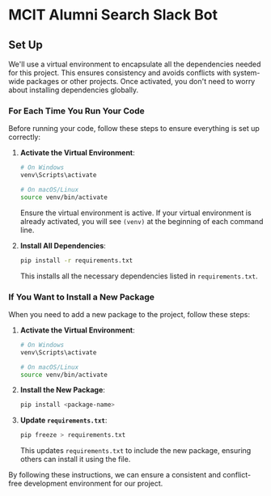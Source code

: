# MCIT Alumni Search Slack Bot

## Set Up

We'll use a virtual environment to encapsulate all the dependencies needed for this project. This ensures consistency and avoids conflicts with system-wide packages or other projects. Once activated, you don't need to worry about installing dependencies globally.

### For Each Time You Run Your Code

Before running your code, follow these steps to ensure everything is set up correctly:

1. **Activate the Virtual Environment**:
    ```bash
    # On Windows
    venv\Scripts\activate

    # On macOS/Linux
    source venv/bin/activate
    ```

    Ensure the virtual environment is active. If your virtual environment is already activated, you will see `(venv)` at the beginning of each command line.

2. **Install All Dependencies**:
    ```bash
    pip install -r requirements.txt
    ```
    This installs all the necessary dependencies listed in `requirements.txt`.

### If You Want to Install a New Package

When you need to add a new package to the project, follow these steps:

1. **Activate the Virtual Environment**:
    ```bash
    # On Windows
    venv\Scripts\activate

    # On macOS/Linux
    source venv/bin/activate
    ```

2. **Install the New Package**:
    ```bash
    pip install <package-name>
    ```

3. **Update `requirements.txt`**:
    ```bash
    pip freeze > requirements.txt
    ```
    This updates `requirements.txt` to include the new package, ensuring others can install it using the file.

By following these instructions, we can ensure a consistent and conflict-free development environment for our project.
